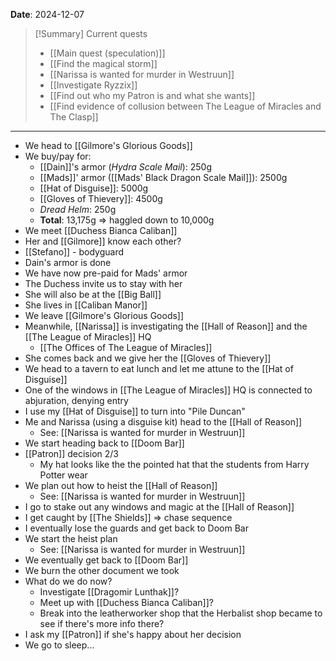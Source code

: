 **Date**: 2024-12-07

> [!Summary] Current quests
> - [[Main quest (speculation)]]
> - [[Find the magical storm]]
> - [[Narissa is wanted for murder in Westruun]]
> - [[Investigate Ryzzix]]
> - [[Find out who my Patron is and what she wants]]
> - [[Find evidence of collusion between The League of Miracles and The Clasp]]

---
- We head to [[Gilmore's Glorious Goods]]
- We buy/pay for:
	- [[Dain]]'s armor (*Hydra Scale Mail*): 250g
	- [[Mads]]' armor ([[Mads' Black Dragon Scale Mail]]): 2500g 
	- [[Hat of Disguise]]: 5000g
	- [[Gloves of Thievery]]: 4500g
	- *Dread Helm*: 250g
	- **Total**: 13,175g => haggled down to 10,000g
- We meet [[Duchess Bianca Caliban]]
- Her and [[Gilmore]] know each other?
- [[Stefano]] - bodyguard
- Dain's armor is done
- We have now pre-paid for Mads' armor
- The Duchess invite us to stay with her
- She will also be at the [[Big Ball]]
- She lives in [[Caliban Manor]]
- We leave [[Gilmore's Glorious Goods]]
- Meanwhile, [[Narissa]] is investigating the [[Hall of Reason]] and the [[The League of Miracles]] HQ
	- [[The Offices of The League of Miracles]]
- She comes back and we give her the [[Gloves of Thievery]]
- We head to a tavern to eat lunch and let me attune to the [[Hat of Disguise]]
- One of the windows in [[The League of Miracles]] HQ is connected to abjuration, denying entry
- I use my [[Hat of Disguise]] to turn into "Pile Duncan"
- Me and Narissa (using a disguise kit) head to the [[Hall of Reason]]
	- See: [[Narissa is wanted for murder in Westruun]]
- We start heading back to [[Doom Bar]]
- [[Patron]] decision 2/3
	- My hat looks like the the pointed hat that the students from Harry Potter wear
- We plan out how to heist the [[Hall of Reason]]
	- See: [[Narissa is wanted for murder in Westruun]]
- I go to stake out any windows and magic at the [[Hall of Reason]]
- I get caught by [[The Shields]] => chase sequence
- I eventually lose the guards and get back to Doom Bar
- We start the heist plan
	- See: [[Narissa is wanted for murder in Westruun]]
- We eventually get back to [[Doom Bar]]
- We burn the other document we took
- What do we do now?
	- Investigate [[Dragomir Lunthak]]?
	- Meet up with [[Duchess Bianca Caliban]]?
	- Break into the leatherworker shop that the Herbalist shop became to see if there's more info there?
- I ask my [[Patron]] if she's happy about her decision
- We go to sleep...